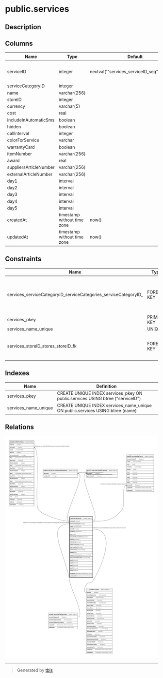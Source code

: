 # public.services

## Description

## Columns

| Name | Type | Default | Nullable | Children | Parents | Comment |
| ---- | ---- | ------- | -------- | -------- | ------- | ------- |
| serviceID | integer | nextval('"services_serviceID_seq"'::regclass) | false | [public.orderListing](public.orderListing.md) [public.serviceLocalQualifications](public.serviceLocalQualifications.md) [public.serviceQualifications](public.serviceQualifications.md) [public.serviceVariants](public.serviceVariants.md) |  |  |
| serviceCategoryID | integer |  | false |  | [public.serviceCategories](public.serviceCategories.md) |  |
| name | varchar(256) |  | false |  |  |  |
| storeID | integer |  | true |  | [public.stores](public.stores.md) |  |
| currency | varchar(5) |  | false |  |  |  |
| cost | real |  | false |  |  |  |
| includeInAutomaticSms | boolean |  | false |  |  |  |
| hidden | boolean |  | false |  |  |  |
| callInterval | integer |  | true |  |  |  |
| colorForService | varchar |  | false |  |  |  |
| warrantyCard | boolean |  | true |  |  |  |
| itemNumber | varchar(256) |  | true |  |  |  |
| award | real |  | false |  |  |  |
| suppliersArticleNumber | varchar(256) |  | true |  |  |  |
| externalArticleNumber | varchar(256) |  | true |  |  |  |
| day1 | interval |  | true |  |  |  |
| day2 | interval |  | true |  |  |  |
| day3 | interval |  | true |  |  |  |
| day4 | interval |  | true |  |  |  |
| day5 | interval |  | true |  |  |  |
| createdAt | timestamp without time zone | now() | false |  |  |  |
| updatedAt | timestamp without time zone | now() | false |  |  |  |

## Constraints

| Name | Type | Definition |
| ---- | ---- | ---------- |
| services_serviceCategoryID_serviceCategories_serviceCategoryID_ | FOREIGN KEY | FOREIGN KEY ("serviceCategoryID") REFERENCES "serviceCategories"("serviceCategoryID") ON DELETE CASCADE |
| services_pkey | PRIMARY KEY | PRIMARY KEY ("serviceID") |
| services_name_unique | UNIQUE | UNIQUE (name) |
| services_storeID_stores_storeID_fk | FOREIGN KEY | FOREIGN KEY ("storeID") REFERENCES stores("storeID") ON DELETE CASCADE |

## Indexes

| Name | Definition |
| ---- | ---------- |
| services_pkey | CREATE UNIQUE INDEX services_pkey ON public.services USING btree ("serviceID") |
| services_name_unique | CREATE UNIQUE INDEX services_name_unique ON public.services USING btree (name) |

## Relations

![er](public.services.svg)

---

> Generated by [tbls](https://github.com/k1LoW/tbls)
